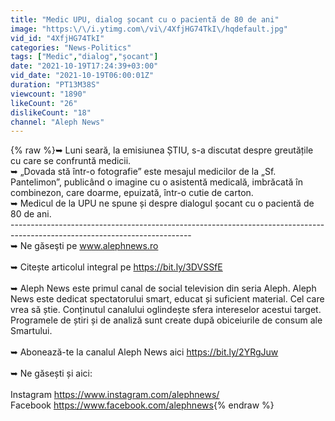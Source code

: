 ```yaml
---
title: "Medic UPU, dialog șocant cu o pacientă de 80 de ani"
image: "https:\/\/i.ytimg.com\/vi\/4XfjHG74TkI\/hqdefault.jpg"
vid_id: "4XfjHG74TkI"
categories: "News-Politics"
tags: ["Medic","dialog","șocant"]
date: "2021-10-19T17:24:39+03:00"
vid_date: "2021-10-19T06:00:01Z"
duration: "PT13M38S"
viewcount: "1890"
likeCount: "26"
dislikeCount: "18"
channel: "Aleph News"
---
```

{% raw %}➥ Luni seară, la emisiunea ȘTIU, s-a discutat despre greutățile cu care se confruntă medicii.<br />➥ „Dovada stă într-o fotografie” este mesajul medicilor de la „Sf. Pantelimon”, publicând o imagine cu o asistentă medicală, imbrăcată în combinezon, care doarme, epuizată, într-o cutie de carton.<br />➥ Medicul de la UPU ne spune și despre dialogul șocant cu o pacientă de 80 de ani.<br />---------------------------------------------------------------------------------------------------------------------------<br />➥ Ne găseşti pe www.alephnews.ro<br /><br />➥ Citește articolul integral pe <a rel="nofollow" target="blank" href="https://bit.ly/3DVSSfE">https://bit.ly/3DVSSfE</a><br /><br />➥ Aleph News este primul canal de social television din seria Aleph. Aleph News este dedicat spectatorului smart, educat și suficient material. Cel care vrea să știe. Conținutul canalului oglindește sfera intereselor acestui target. Programele de știri și de analiză sunt create după obiceiurile de consum ale Smartului.<br /><br />➥ Abonează-te la canalul Aleph News aici <a rel="nofollow" target="blank" href="https://bit.ly/2YRgJuw">https://bit.ly/2YRgJuw</a><br /><br />➥ Ne găsești și aici:<br /><br />Instagram <a rel="nofollow" target="blank" href="https://www.instagram.com/alephnews/">https://www.instagram.com/alephnews/</a><br />Facebook <a rel="nofollow" target="blank" href="https://www.facebook.com/alephnews">https://www.facebook.com/alephnews</a>{% endraw %}
